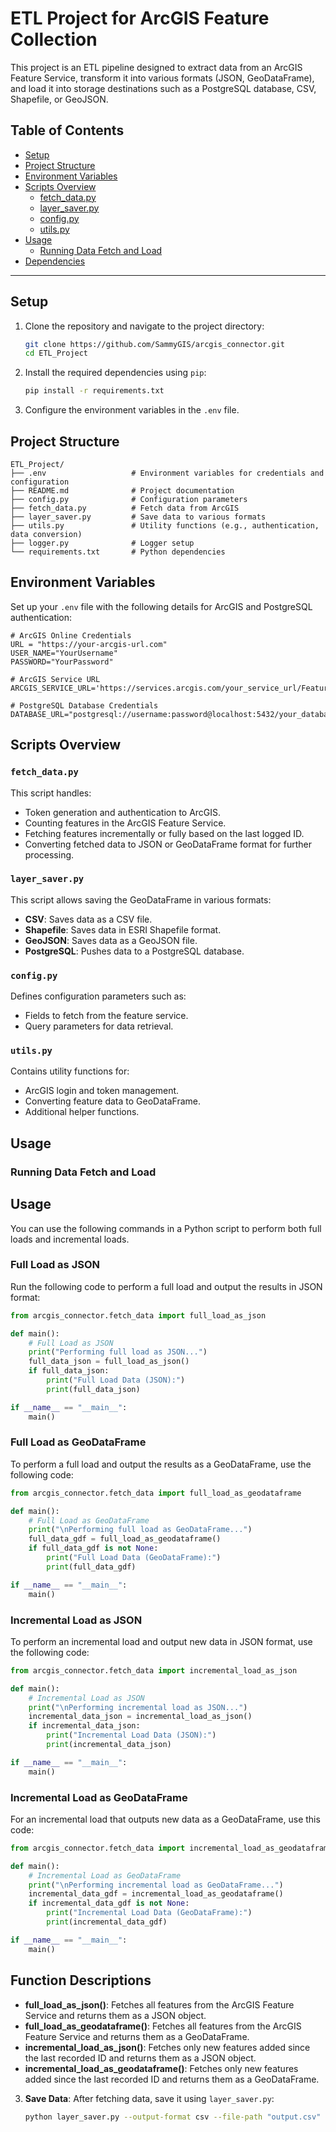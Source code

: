 # ETL Project for ArcGIS Feature Collection
This project is an ETL pipeline designed to extract data from an ArcGIS Feature Service, transform it into various formats (JSON, GeoDataFrame), and load it into storage destinations such as a PostgreSQL database, CSV, Shapefile, or GeoJSON.

## Table of Contents

- [Setup](#setup)
- [Project Structure](#project-structure)
- [Environment Variables](#environment-variables)
- [Scripts Overview](#scripts-overview)
  - [fetch_data.py](#fetch_datapy)
  - [layer_saver.py](#layer_saverpy)
  - [config.py](#configpy)
  - [utils.py](#utilspy)
- [Usage](#usage)
  - [Running Data Fetch and Load](#running-data-fetch-and-load)
- [Dependencies](#dependencies)

---

## Setup

1. Clone the repository and navigate to the project directory:

   ```bash
   git clone https://github.com/SammyGIS/arcgis_connector.git
   cd ETL_Project
   ```

2. Install the required dependencies using `pip`:

   ```bash
   pip install -r requirements.txt
   ```

3. Configure the environment variables in the `.env` file.

## Project Structure

```plaintext
ETL_Project/
├── .env                   # Environment variables for credentials and configuration
├── README.md              # Project documentation
├── config.py              # Configuration parameters
├── fetch_data.py          # Fetch data from ArcGIS
├── layer_saver.py         # Save data to various formats
├── utils.py               # Utility functions (e.g., authentication, data conversion)
├── logger.py              # Logger setup
└── requirements.txt       # Python dependencies
```

## Environment Variables

Set up your `.env` file with the following details for ArcGIS and PostgreSQL authentication:

```plaintext
# ArcGIS Online Credentials
URL = "https://your-arcgis-url.com"
USER_NAME="YourUsername"
PASSWORD="YourPassword"

# ArcGIS Service URL
ARCGIS_SERVICE_URL='https://services.arcgis.com/your_service_url/FeatureServer'

# PostgreSQL Database Credentials
DATABASE_URL="postgresql://username:password@localhost:5432/your_database"
```

## Scripts Overview

### `fetch_data.py`
This script handles:
- Token generation and authentication to ArcGIS.
- Counting features in the ArcGIS Feature Service.
- Fetching features incrementally or fully based on the last logged ID.
- Converting fetched data to JSON or GeoDataFrame format for further processing.

### `layer_saver.py`

This script allows saving the GeoDataFrame in various formats:
- **CSV**: Saves data as a CSV file.
- **Shapefile**: Saves data in ESRI Shapefile format.
- **GeoJSON**: Saves data as a GeoJSON file.
- **PostgreSQL**: Pushes data to a PostgreSQL database.

### `config.py`

Defines configuration parameters such as:
- Fields to fetch from the feature service.
- Query parameters for data retrieval.

### `utils.py`

Contains utility functions for:
- ArcGIS login and token management.
- Converting feature data to GeoDataFrame.
- Additional helper functions.

## Usage

### Running Data Fetch and Load
## Usage

You can use the following commands in a Python script to perform both full loads and incremental loads.

### Full Load as JSON

Run the following code to perform a full load and output the results in JSON format:

```python
from arcgis_connector.fetch_data import full_load_as_json

def main():
    # Full Load as JSON
    print("Performing full load as JSON...")
    full_data_json = full_load_as_json()
    if full_data_json:
        print("Full Load Data (JSON):")
        print(full_data_json)

if __name__ == "__main__":
    main()
```

### Full Load as GeoDataFrame

To perform a full load and output the results as a GeoDataFrame, use the following code:

```python
from arcgis_connector.fetch_data import full_load_as_geodataframe

def main():
    # Full Load as GeoDataFrame
    print("\nPerforming full load as GeoDataFrame...")
    full_data_gdf = full_load_as_geodataframe()
    if full_data_gdf is not None:
        print("Full Load Data (GeoDataFrame):")
        print(full_data_gdf)

if __name__ == "__main__":
    main()
```

### Incremental Load as JSON

To perform an incremental load and output new data in JSON format, use the following code:

```python
from arcgis_connector.fetch_data import incremental_load_as_json

def main():
    # Incremental Load as JSON
    print("\nPerforming incremental load as JSON...")
    incremental_data_json = incremental_load_as_json()
    if incremental_data_json:
        print("Incremental Load Data (JSON):")
        print(incremental_data_json)

if __name__ == "__main__":
    main()
```

### Incremental Load as GeoDataFrame

For an incremental load that outputs new data as a GeoDataFrame, use this code:

```python
from arcgis_connector.fetch_data import incremental_load_as_geodataframe

def main():
    # Incremental Load as GeoDataFrame
    print("\nPerforming incremental load as GeoDataFrame...")
    incremental_data_gdf = incremental_load_as_geodataframe()
    if incremental_data_gdf is not None:
        print("Incremental Load Data (GeoDataFrame):")
        print(incremental_data_gdf)

if __name__ == "__main__":
    main()
```

## Function Descriptions

- **full_load_as_json()**: Fetches all features from the ArcGIS Feature Service and returns them as a JSON object.
- **full_load_as_geodataframe()**: Fetches all features from the ArcGIS Feature Service and returns them as a GeoDataFrame.
- **incremental_load_as_json()**: Fetches only new features added since the last recorded ID and returns them as a JSON object.
- **incremental_load_as_geodataframe()**: Fetches only new features added since the last recorded ID and returns them as a GeoDataFrame.

3. **Save Data**: After fetching data, save it using `layer_saver.py`:

   ```bash
   python layer_saver.py --output-format csv --file-path "output.csv"
   ```

